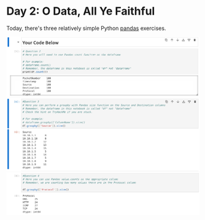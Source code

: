 # Day 2: O Data, All Ye Faithful

Today, there's three relatively simple Python [pandas](https://pandas.pydata.org/) exercises.

![](question2.png)
![](question3.png)
![](question4.png)
